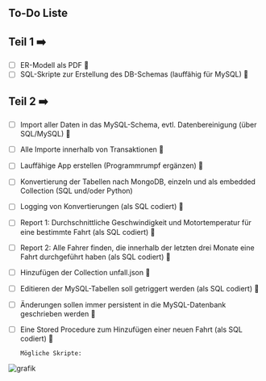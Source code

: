 ## To-Do Liste

## Teil 1 ➡️
- [ ] ER-Modell als PDF 🔴
- [ ] SQL-Skripte zur Erstellung des DB-Schemas (lauffähig für MySQL) 🔴

## Teil 2 ➡️
- [ ] Import aller Daten in das MySQL-Schema, evtl. Datenbereinigung (über SQL/MySQL) 🔴
- [ ] Alle Importe innerhalb von Transaktionen 🔴
- [ ] Lauffähige App erstellen (Programmrumpf ergänzen) 🔴
- [ ] Konvertierung der Tabellen nach MongoDB, einzeln und als embedded Collection (SQL und/oder Python)
- [ ] Logging von Konvertierungen (als SQL codiert) 🔴
- [ ] Report 1: Durchschnittliche Geschwindigkeit und Motortemperatur für eine bestimmte Fahrt (als SQL codiert) 🔴
- [ ] Report 2: Alle Fahrer finden, die innerhalb der letzten drei Monate eine Fahrt durchgeführt haben (als SQL codiert) 🔴
- [ ] Hinzufügen der Collection unfall.json 🔴
- [ ] Editieren der MySQL-Tabellen soll getriggert werden (als SQL codiert) 🔴
- [ ] Änderungen sollen immer persistent in die MySQL-Datenbank geschrieben werden 🔴
- [ ] Eine Stored Procedure zum Hinzufügen einer neuen Fahrt (als SQL codiert) 🔴

      Mögliche Skripte:

![grafik](https://github.com/user-attachments/assets/f4dee60f-e9e4-46dd-8090-757077791bf1)



     
